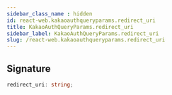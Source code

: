 ```yaml
---
sidebar_class_name : hidden
id: react-web.kakaoauthqueryparams.redirect_uri
title: KakaoAuthQueryParams.redirect_uri
sidebar_label: KakaoAuthQueryParams.redirect_uri
slug: /react-web.kakaoauthqueryparams.redirect_uri
---
```






## Signature

```typescript
redirect_uri: string;
```
